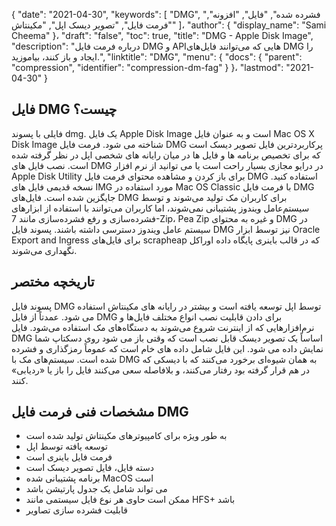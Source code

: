 {
  "date": "2021-04-30",
  "keywords": [
"DMG",
"فشرده شده",
"فایل",
"افزونه",
"فرمت فایل",
"تصویر دیسک اپل",
"مکینتاش"
]،
  "author": {
    "display_name": "Sami Cheema"
}،
  "draft": "false",
  "toc": true,
  "title": "DMG - Apple Disk Image",
  "description": "درباره فرمت فایل DMG و APIهایی که می‌توانند فایل‌های DMG را ایجاد و باز کنند، بیاموزید.",
  "linktitle": "DMG",
  "menu": {
    "docs": {
      "parent": "compression",
      "identifier": "compression-dm-fag"
}
}،
  "lastmod": "2021-04-30"
}

## فایل DMG چیست؟

فایلی با پسوند dmg. یک فایل Apple Disk Image است و به عنوان فایل Mac OS X Disk Image شناخته می شود. فرمت فایل DMG پرکاربردترین فایل تصویر دیسک است که برای تخصیص برنامه ها و فایل ها در میان رایانه های شخصی اپل در نظر گرفته شده است. نصب فایل های DMG در درایو مجازی بسیار راحت است یا می توانید از نرم افزار Apple Disk Utility برای باز کردن و مشاهده محتوای فرمت فایل DMG استفاده کنید. نسخه قدیمی فایل های IMG مورد استفاده در Mac OS Classic با فرمت فایل DMG جایگزین شده است. فایل‌های DMG برای کاربران مک تولید می‌شوند و توسط سیستم‌عامل ویندوز پشتیبانی نمی‌شوند، اما کاربران می‌توانند با استفاده از ابزارهای فشرده‌سازی و رفع فشرده‌سازی مانند 7-Zip، Pea Zip و غیره به محتوای DMG در سیستم عامل ویندوز دسترسی داشته باشند. پسوند فایل DMG نیز توسط ابزار Oracle Export and Ingress برای فایل‌های scrapheap که در قالب باینری پایگاه داده اوراکل نگهداری می‌شوند.

## تاریخچه مختصر

پسوند فایل DMG توسط اپل توسعه یافته است و بیشتر در رایانه های مکینتاش استفاده می شود. عمدتاً از فایل DMG برای دادن قابلیت نصب انواع مختلف فایل‌ها و نرم‌افزارهایی که از اینترنت شروع می‌شوند به دستگاه‌های مک استفاده می‌شود. فایل DMG اساساً یک تصویر دیسک قابل نصب است که وقتی باز می شود روی دسکتاپ شما نمایش داده می شود. این فایل شامل داده های خام است که عموماً رمزگذاری و فشرده شده است. سیستم‌های مک با DMG به همان شیوه‌ای برخورد می‌کنند که با دیسکی که در هم قرار گرفته بود رفتار می‌کنند، و بلافاصله سعی می‌کنند فایل را باز یا «ردیابی» کنند.

## مشخصات فنی فرمت فایل DMG

   *  به طور ویژه برای کامپیوترهای مکینتاش تولید شده است 
   *  توسعه یافته توسط اپل
   *  فرمت فایل باینری است
   *  دسته فایل، فایل تصویر دیسک است
   *  برنامه پشتیبانی شده MacOS است
   *  می تواند شامل یک جدول پارتیشن باشد
   *  ممکن است حاوی هر نوع فایل سیستمی مانند HFS+ باشد
   *  قابلیت فشرده سازی تصاویر

